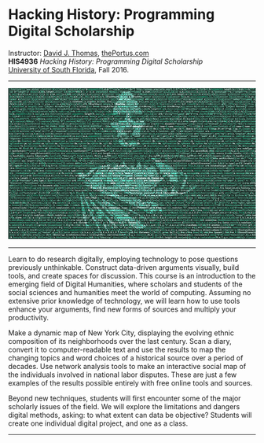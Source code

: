 # Hacking History: Programming Digital Scholarship

Instructor: [David J. Thomas](mailto::davidjthomas@usf.edu), [thePortus.com](http://thePortus.com/)<br />
**HIS4936** *Hacking History: Programming Digital Scholarship*<br />
[University of South Florida](http://www.usf.edu/), Fall 2016.

---

![Caesar in the Code](supporting/imgs/caesarian_code.png)

---

Learn to do research digitally, employing technology to pose questions previously unthinkable. Construct data-driven arguments visually, build tools, and create spaces for discussion. This course is an introduction to the emerging field of Digital Humanities, where scholars and students of the social sciences and humanities meet the world of computing. Assuming no extensive prior knowledge of technology, we will learn how to use tools enhance your arguments, find new forms of sources and multiply your productivity.

Make a dynamic map of New York City, displaying the evolving ethnic composition of its neighborhoods over the last century. Scan a diary, convert it to computer-readable text and use the results to map the changing topics and word choices of a historical source over a period of decades. Use network analysis tools to make an interactive social map of the individuals involved in national labor disputes. These are just a few examples of the results possible entirely with free online tools and sources.

Beyond new techniques, students will first encounter some of the major scholarly issues of the field.  We will explore the limitations and dangers digital methods, asking: to what extent can data be objective? Students will create one individual digital project, and one as a class.

---

